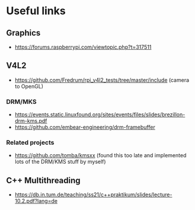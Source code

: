 # Useful links

## Graphics

- https://forums.raspberrypi.com/viewtopic.php?t=317511

## V4L2

- https://github.com/Fredrum/rpi_v4l2_tests/tree/master/include (camera to OpenGL)

### DRM/MKS

- https://events.static.linuxfound.org/sites/events/files/slides/brezillon-drm-kms.pdf
- https://github.com/embear-engineering/drm-framebuffer

### Related projects

- https://github.com/tomba/kmsxx (found this too late and implemented lots of the DRM/KMS stuff by myself)

## C++ Multithreading

-   https://db.in.tum.de/teaching/ss21/c++praktikum/slides/lecture-10.2.pdf?lang=de
